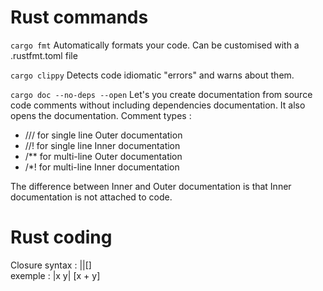 # Rust commands

`cargo fmt`
Automatically formats your code. Can be customised with a .rustfmt.toml file

`cargo clippy`
Detects code idiomatic "errors" and warns about them.

`cargo doc --no-deps --open`
Let's you create documentation from source code comments without including dependencies documentation. It also opens the documentation.
Comment types :
- /// for single line Outer documentation
- //! for single line Inner documentation
- /** for multi-line Outer documentation
- /*! for multi-line Inner documentation

The difference between Inner and Outer documentation is that Inner documentation is not attached to code.


# Rust coding
Closure syntax : ||[] <br>
exemple : |x y| [x + y] 